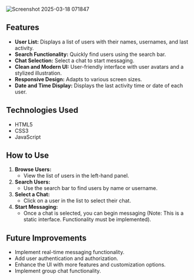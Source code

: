 ![Screenshot 2025-03-18 071847](https://github.com/user-attachments/assets/d029df68-6e82-4cfc-9e98-c0ff77686bce)

## Features

* **User List:** Displays a list of users with their names, usernames, and last activity.
* **Search Functionality:** Quickly find users using the search bar.
* **Chat Selection:** Select a chat to start messaging.
* **Clean and Modern UI:** User-friendly interface with user avatars and a stylized illustration.
* **Responsive Design:** Adapts to various screen sizes.
* **Date and Time Display:** Displays the last activity time or date of each user.

## Technologies Used

* HTML5
* CSS3
* JavaScript

## How to Use

1.  **Browse Users:**
    * View the list of users in the left-hand panel.
2.  **Search Users:**
    * Use the search bar to find users by name or username.
3.  **Select a Chat:**
    * Click on a user in the list to select their chat.
4.  **Start Messaging:**
    * Once a chat is selected, you can begin messaging (Note: This is a static interface. Functionality must be implemented).

## Future Improvements

* Implement real-time messaging functionality.
* Add user authentication and authorization.
* Enhance the UI with more features and customization options.
* Implement group chat functionality.
